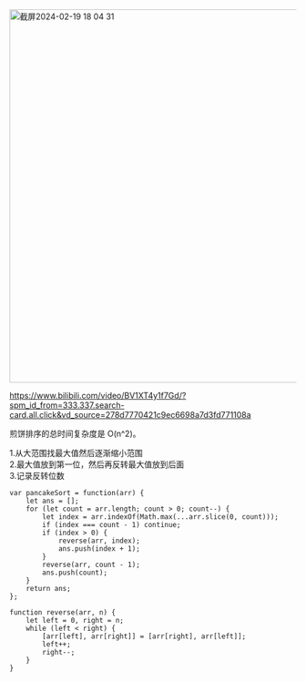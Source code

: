 <img width="656" alt="截屏2024-02-19 18 04 31" src="https://github.com/xkong-study/gucheng_algorithm/assets/100473178/e6ab71da-7721-4312-92df-6789db306a39">

https://www.bilibili.com/video/BV1XT4y1f7Gd/?spm_id_from=333.337.search-card.all.click&vd_source=278d7770421c9ec6698a7d3fd771108a

煎饼排序的总时间复杂度是 O(n^2)。    

1.从大范围找最大值然后逐渐缩小范围          
2.最大值放到第一位，然后再反转最大值放到后面     
3.记录反转位数    

```code
var pancakeSort = function(arr) {
    let ans = [];
    for (let count = arr.length; count > 0; count--) {
        let index = arr.indexOf(Math.max(...arr.slice(0, count)));
        if (index === count - 1) continue;
        if (index > 0) {
            reverse(arr, index);
            ans.push(index + 1);
        }
        reverse(arr, count - 1);
        ans.push(count);
    }
    return ans;
};

function reverse(arr, n) {
    let left = 0, right = n;
    while (left < right) {
        [arr[left], arr[right]] = [arr[right], arr[left]];
        left++;
        right--;
    }
}

```
